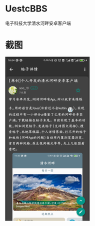 # UestcBBS
电子科技大学清水河畔安卓客户端
# 截图
<img src = "https://raw.githubusercontent.com/scatl/UestcBBS/master/ScreenShots/Screenshot_1.jpg?token=AIK4NVB6KPBSGDWZNX3SUX25ZFAL4" width = 270 height = 525>
